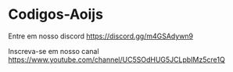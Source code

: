 # Codigos-Aoijs

Entre em nosso discord https://discord.gg/m4GSAdywn9

Inscreva-se em nosso canal https://www.youtube.com/channel/UC5SOdHUG5JCLpbIMz5cre1Q

